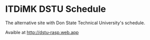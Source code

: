 # ITDiMK DSTU Schedule

The alternative site with Don State Technical University's schedule.

Avaible at http://dstu-rasp.web.app
